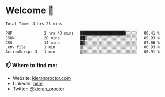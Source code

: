 # Welcome 🦘

<!--START_SECTION:waka-->

```txt
Total Time: 3 hrs 23 mins

PHP              2 hrs 43 mins   ████████████████████░░░░░   80.41 %
JSON             20 mins         ██▒░░░░░░░░░░░░░░░░░░░░░░   09.93 %
CSS              14 mins         █▓░░░░░░░░░░░░░░░░░░░░░░░   07.06 %
.env file        1 min           ▒░░░░░░░░░░░░░░░░░░░░░░░░   00.93 %
ActionScript 3   1 min           ▒░░░░░░░░░░░░░░░░░░░░░░░░   00.91 %
```

<!--END_SECTION:waka-->

### 📫 Where to find me:

-   Website: [kieranproctor.com](https://kieranproctor.com/)
-   LinkedIn: [here](https://www.linkedin.com/in/kieran-proctor-086b5a159/)
-   Twitter: [@kieran_proctor](https://twitter.com/kieran_proctor)
